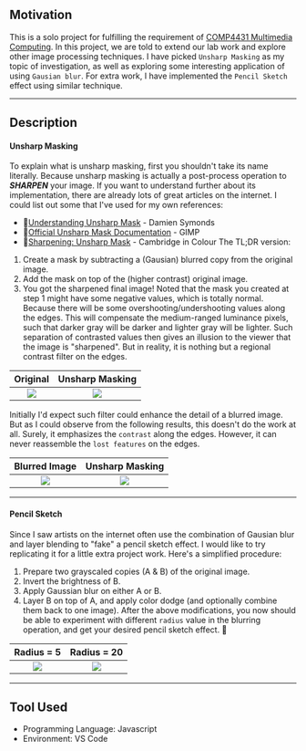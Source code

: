 ## Motivation
This is a solo project for fulfilling the requirement of [COMP4431 Multimedia Computing](https://prog-crs.ust.hk/ugcourse/2019-20/COMP). In this project, we are told to extend our lab work and explore other image processing techniques. I have picked `Unsharp Masking` as my topic of investigation, as well as exploring some interesting application of using `Gausian blur`. For extra work, I have implemented the `Pencil Sketch` effect using similar technique.

---

## Description
#### Unsharp Masking
To explain what is unsharp masking, first you shouldn't take its name literally. Because unsharp masking is actually a post-process operation to ***SHARPEN*** your image. If you want to understand further about its implementation, there are already lots of great articles on the internet. I could list out some that I've used for my own references:
- :link:[Understanding Unsharp Mask](https://www.damiensymonds.net/tut_usm/) - Damien Symonds
- :link:[Official Unsharp Mask Documentation](https://docs.gimp.org/2.6/en/plug-in-unsharp-mask.html) - GIMP
- :link:[Sharpening: Unsharp Mask](https://www.cambridgeincolour.com/tutorials/unsharp-mask.htm) - Cambridge in Colour
The TL;DR version:
1. Create a mask by subtracting a (Gausian) blurred copy from the original image.
2. Add the mask on top of the (higher contrast) original image. 
3. You got the sharpened final image!
Noted that the mask you created at step 1 might have some negative values, which is totally normal. Because there will be some overshooting/undershooting values along the edges. This will compensate the medium-ranged luminance pixels, such that darker gray will be darker and lighter gray will be lighter. Such separation of contrasted values then gives an illusion to the viewer that the image is "sharpened". But in reality, it is nothing but a regional contrast filter on the edges. 

|      Original      | Unsharp Masking  |
| :----------------: | :--------------: |
| ![](/images/lena_orig.png) | ![](/images/lena_um.png) |

Initially I'd expect such filter could enhance the detail of a blurred image. But as I could observe from the following results, this doesn't do the work at all. Surely, it emphasizes the `contrast` along the edges. However, it can never reassemble the `lost features` on the edges. 

|   Blurred Image    |    Unsharp Masking    |
| :----------------: | :-------------------: |
| ![](/images/lena_blur.png) | ![](/images/lena_blur_um.png) |

---

#### Pencil Sketch
Since I saw artists on the internet often use the combination of Gausian blur and layer blending to "fake" a pencil sketch effect. I would like to try replicating it for a little extra project work. 
Here's a simplified procedure:
1. Prepare two grayscaled copies (A & B) of the original image. 
2. Invert the brightness of B.
3. Apply Gaussian blur on either A or B.
4. Layer B on top of A, and apply color dodge (and optionally combine them back to one image).
After the above modifications, you now should be able to experiment with different `radius` value in the blurring operation, and get your desired pencil sketch effect. :pencil:

|    Radius = 5    |    Radius = 20    |
| :--------------: | :---------------: |
| ![](/images/lena_ps.png) | ![](/images/lena_psh.png) |

---

## Tool Used
- Programming Language: Javascript
- Environment: VS Code